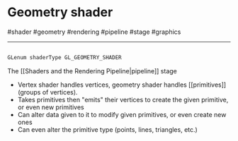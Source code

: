 # Geometry shader
#shader #geometry #rendering #pipeline #stage #graphics

---
```cpp

GLenum shaderType GL_GEOMETRY_SHADER

```

The [[Shaders and the Rendering Pipeline|pipeline]] stage

- Vertex shader handles vertices, geometry shader handles [[primitives]] (groups of vertices). 
- Takes primitives then "emits" their vertices to create the given primitive, or even new primitives
- Can alter data given to it to modify given primitives, or even create new ones
- Can even alter the primitive type (points, lines, triangles, etc.)